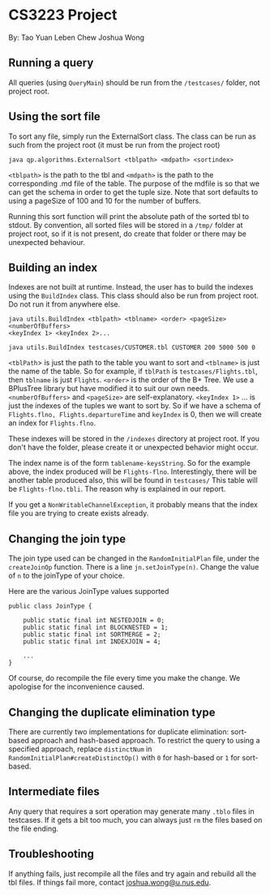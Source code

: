 # CS3223 Project

By:
Tao Yuan
Leben Chew
Joshua Wong

## Running a query
All queries (using `QueryMain`) should be run from the `/testcases/` folder, not project root.

## Using the sort file
To sort any file, simply run the ExternalSort class.
The class can be run as such from the project root (it must be run from the project root)
```
java qp.algorithms.ExternalSort <tblpath> <mdpath> <sortindex>
```

`<tblpath>` is the path to the tbl and `<mdpath>` is the path to the corresponding .md file of the table.
The purpose of the mdfile is so that we can get the schema in order to get the tuple size. 
Note that sort defaults to using a pageSize of 100 and 10 for the number of buffers.

Running this sort function will print the absolute path of the sorted tbl to stdout.
By convention, all sorted files will be stored in a `/tmp/` folder at project root, so if it is not present,
do create that folder or there may be unexpected behaviour.

## Building an index

Indexes are not built at runtime. Instead, the user has to build the indexes using the `BuildIndex` class.
This class should also be run from project root. Do not run it from anywhere else.

```
java utils.BuildIndex <tblpath> <tblname> <order> <pageSize> <numberOfBuffers> 
<keyIndex 1> <keyIndex 2>... 

java utils.BuildIndex testcases/CUSTOMER.tbl CUSTOMER 200 5000 500 0
```

`<tblPath`> is just the path to the table you want to sort and `<tblname>` is just the name of the table.
So for example, if `tblPath` is `testcases/Flights.tbl`, then `tblname` is just `Flights`. 
`<order>` is the order of the B+ Tree. We use a BPlusTree library but have modified it to suit our own needs.
`<numberOfBuffers>` and `<pageSize>` are self-explanatory. `<keyIndex 1>` ... is just the 
indexes of the tuples we want to sort by. So if we have a schema of `Flights.flno, Flights.departureTime`
and `keyIndex` is 0, then we will create an index for `Flights.flno`.

These indexes will be stored in the `/indexes` directory at project root. If you don't have the folder,
please create it or unexpected behavior might occur.

The index name is of the form `tablename-keysString`. So for the example above, the index produced will be
`Flights-flno`. Interestingly, there will be another table produced also, this will be found in `testcases/`
This table will be `Flights-flno.tbli`. The reason why is explained in our report.

If you get a `NonWritableChannelException`, it probably means that the index file you are trying
to create exists already.

## Changing the join type
The join type used can be changed in the `RandomInitialPlan` file, under the `createJoinOp` function.
There is a line `jn.setJoinType(n)`. Change the value of `n` to the joinType of your choice.

Here are the various JoinType values supported
```
public class JoinType {

    public static final int NESTEDJOIN = 0;
    public static final int BLOCKNESTED = 1;
    public static final int SORTMERGE = 2;
    public static final int INDEXJOIN = 4;
    
    ...
}
```
Of course, do recompile the file every time you make the change. We apologise for the inconvenience caused.

## Changing the duplicate elimination type
There are currently two implementations for duplicate elimination: sort-based approach and hash-based approach.
To restrict the query to using a specified approach, replace `distinctNum` in `RandomInitialPlan#createDistinctOp()`
with `0` for hash-based or `1` for sort-based.

## Intermediate files
Any query that requires a sort operation may generate many `.tblo` files in testcases.
If it gets a bit too much, you can always just `rm` the files based on the file ending.

## Troubleshooting
If anything fails, just recompile all the files and try again and rebuild all the tbl files.
If things fail more, contact joshua.wong@u.nus.edu.
